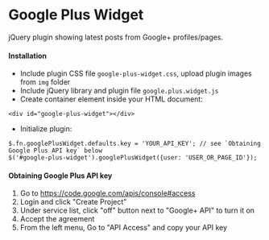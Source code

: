 # Google Plus Widget

jQuery plugin showing latest posts from Google+ profiles/pages.

#### Installation

- Include plugin CSS file `google-plus-widget.css`, upload plugin images from `img` folder
- Include jQuery library and plugin file `google.plus.widget.js`
- Create container element inside your HTML document:

```
<div id="google-plus-widget"></div>
```

- Initialize plugin:

```
$.fn.googlePlusWidget.defaults.key = 'YOUR_API_KEY'; // see `Obtaining Google Plus API key` below
$('#google-plus-widget').googlePlusWidget({user: 'USER_OR_PAGE_ID'});
```

#### Obtaining Google Plus API key

1. Go to https://code.google.com/apis/console#access
2. Login and click "Create Project"
3. Under service list, click "off" button next to "Google+ API" to turn it on
4. Accept the agreement
5. From the left menu, Go to "API Access" and copy your API key
